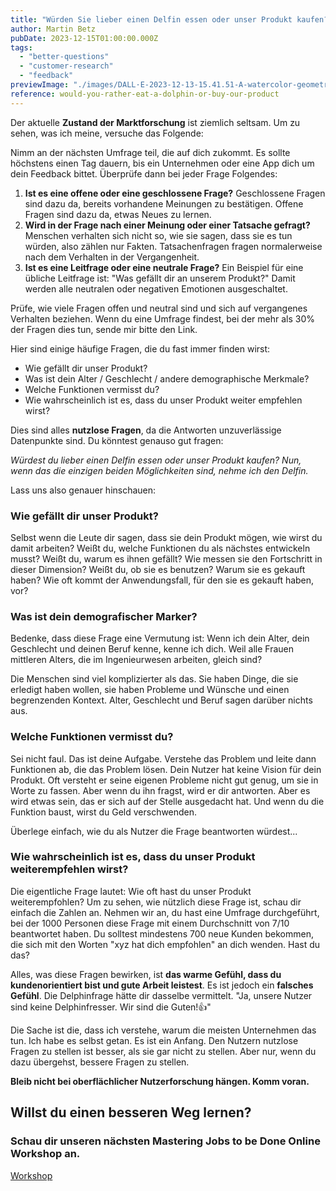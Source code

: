 ```yaml
---
title: "Würden Sie lieber einen Delfin essen oder unser Produkt kaufen?"
author: Martin Betz
pubDate: 2023-12-15T01:00:00.000Z
tags:
  - "better-questions"
  - "customer-research"
  - "feedback"
previewImage: "./images/DALL·E-2023-12-13-15.41.51-A-watercolor-geometric-style-illustration-depicting-a-small-dolphin-figurine-on-a-plate-in-a-restaurant-setting.-The-dolphin-should-be-portrayed-as-a-.png"
reference: would-you-rather-eat-a-dolphin-or-buy-our-product
---
```


Der aktuelle **Zustand der Marktforschung** ist ziemlich seltsam. Um zu sehen, was ich meine, versuche das Folgende:

Nimm an der nächsten Umfrage teil, die auf dich zukommt. Es sollte höchstens einen Tag dauern, bis ein Unternehmen oder eine App dich um dein Feedback bittet. Überprüfe dann bei jeder Frage Folgendes:

1. **Ist es eine offene oder eine geschlossene Frage?** Geschlossene Fragen sind dazu da, bereits vorhandene Meinungen zu bestätigen. Offene Fragen sind dazu da, etwas Neues zu lernen.
2. **Wird in der Frage nach einer Meinung oder einer Tatsache gefragt?** Menschen verhalten sich nicht so, wie sie sagen, dass sie es tun würden, also zählen nur Fakten. Tatsachenfragen fragen normalerweise nach dem Verhalten in der Vergangenheit.
3. **Ist es eine Leitfrage oder eine neutrale Frage?** Ein Beispiel für eine übliche Leitfrage ist: "Was gefällt dir an unserem Produkt?" Damit werden alle neutralen oder negativen Emotionen ausgeschaltet.

Prüfe, wie viele Fragen offen und neutral sind und sich auf vergangenes Verhalten beziehen. Wenn du eine Umfrage findest, bei der mehr als 30% der Fragen dies tun, sende mir bitte den Link.

Hier sind einige häufige Fragen, die du fast immer finden wirst:

- Wie gefällt dir unser Produkt?
- Was ist dein Alter / Geschlecht / andere demographische Merkmale?
- Welche Funktionen vermisst du?
- Wie wahrscheinlich ist es, dass du unser Produkt weiter empfehlen wirst?

Dies sind alles **nutzlose Fragen**, da die Antworten unzuverlässige Datenpunkte sind. Du könntest genauso gut fragen:

_Würdest du lieber einen Delfin essen oder unser Produkt kaufen? Nun, wenn das die einzigen beiden Möglichkeiten sind, nehme ich den Delfin._

Lass uns also genauer hinschauen:

### Wie gefällt dir unser Produkt?

Selbst wenn die Leute dir sagen, dass sie dein Produkt mögen, wie wirst du damit arbeiten? Weißt du, welche Funktionen du als nächstes entwickeln musst? Weißt du, warum es ihnen gefällt? Wie messen sie den Fortschritt in dieser Dimension? Weißt du, ob sie es benutzen? Warum sie es gekauft haben? Wie oft kommt der Anwendungsfall, für den sie es gekauft haben, vor?

### Was ist dein demografischer Marker?

Bedenke, dass diese Frage eine Vermutung ist: Wenn ich dein Alter, dein Geschlecht und deinen Beruf kenne, kenne ich dich. Weil alle Frauen mittleren Alters, die im Ingenieurwesen arbeiten, gleich sind?

Die Menschen sind viel komplizierter als das. Sie haben Dinge, die sie erledigt haben wollen, sie haben Probleme und Wünsche und einen begrenzenden Kontext. Alter, Geschlecht und Beruf sagen darüber nichts aus.

### Welche Funktionen vermisst du?

Sei nicht faul. Das ist deine Aufgabe. Verstehe das Problem und leite dann Funktionen ab, die das Problem lösen. Dein Nutzer hat keine Vision für dein Produkt. Oft versteht er seine eigenen Probleme nicht gut genug, um sie in Worte zu fassen. Aber wenn du ihn fragst, wird er dir antworten. Aber es wird etwas sein, das er sich auf der Stelle ausgedacht hat. Und wenn du die Funktion baust, wirst du Geld verschwenden.

Überlege einfach, wie du als Nutzer die Frage beantworten würdest...

### Wie wahrscheinlich ist es, dass du unser Produkt weiterempfehlen wirst?

Die eigentliche Frage lautet: Wie oft hast du unser Produkt weiterempfohlen? Um zu sehen, wie nützlich diese Frage ist, schau dir einfach die Zahlen an. Nehmen wir an, du hast eine Umfrage durchgeführt, bei der 1000 Personen diese Frage mit einem Durchschnitt von 7/10 beantwortet haben. Du solltest mindestens 700 neue Kunden bekommen, die sich mit den Worten "xyz hat dich empfohlen" an dich wenden. Hast du das?

Alles, was diese Fragen bewirken, ist **das warme Gefühl, dass du kundenorientiert bist und gute Arbeit leistest**. Es ist jedoch ein **falsches Gefühl**. Die Delphinfrage hätte dir dasselbe vermittelt. "Ja, unsere Nutzer sind keine Delphinfresser. Wir sind die Guten!👍"

Die Sache ist die, dass ich verstehe, warum die meisten Unternehmen das tun. Ich habe es selbst getan. Es ist ein Anfang. Den Nutzern nutzlose Fragen zu stellen ist besser, als sie gar nicht zu stellen. Aber nur, wenn du dazu übergehst, bessere Fragen zu stellen.

**Bleib nicht bei oberflächlicher Nutzerforschung hängen. Komm voran.**

## Willst du einen besseren Weg lernen?

### Schau dir unseren nächsten Mastering Jobs to be Done Online Workshop an.

[Workshop](/leistungen/mastering-jobs-to-be-done-online-workshop/)